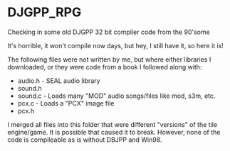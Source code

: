 # DJGPP_RPG

Checking in some old DJGPP 32 bit compiler code from the 90'some

It's horrible, it won't compile now days, but hey, I still have it, so here it is!

The following files were not written by me, but where either libraries I downloaded, or they were code from a book I followed along with:
- audio.h - SEAL audio library
- sound.h
- sound.c - Loads many "MOD" audio songs/files like mod, s3m, etc.
- pcx.c - Loads a "PCX" image file 
- pcx.h

I merged all files into this folder that were different "versions" of the tile engine/game.  It is possible that caused it to break.  However, none of the code is compileable as is without DBJPP and Win98.
